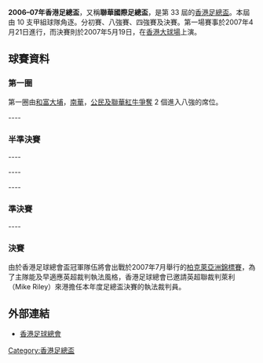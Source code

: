 **2006–07年香港足總盃**，又稱**聯華國際足總盃**，是第 33 屆的[香港足總盃](https://zh.wikipedia.org/wiki/香港足總盃 "wikilink")。本屆由 10 支甲組球隊角逐。分初賽、八強賽、四強賽及決賽。第一場賽事於2007年4月21日進行，而決賽則於2007年5月19日，在[香港大球場](../Page/香港大球場.md "wikilink")上演。

## 球賽資料

### 第一圈

第一圈由[和富大埔](https://zh.wikipedia.org/wiki/和富大埔 "wikilink")，[南華](https://zh.wikipedia.org/wiki/南華 "wikilink")，[公民及](https://zh.wikipedia.org/wiki/公民體育會 "wikilink")[聯華紅牛爭奪](https://zh.wikipedia.org/wiki/聯華紅牛 "wikilink") 2 個進入八強的席位。

\----

### 半準決賽

\----

\----

\----

### 準決賽

\----

### 決賽

由於香港足球總會盃冠軍隊伍將會出戰於2007年7月舉行的[柏克萊亞洲錦標賽](https://zh.wikipedia.org/wiki/柏克萊亞洲錦標賽 "wikilink")，為了主隊能及早適應英超裁判執法風格，香港足球總會已邀請英超聯裁判萊利（Mike Riley）來港擔任本年度足總盃決賽的執法裁判員。

## 外部連結

  - [香港足球總會](http://www.hkfa.com/ch/leaguesp?type=2&year=2006-2007)

[Category:香港足總盃](https://zh.wikipedia.org/wiki/Category:香港足總盃 "wikilink")